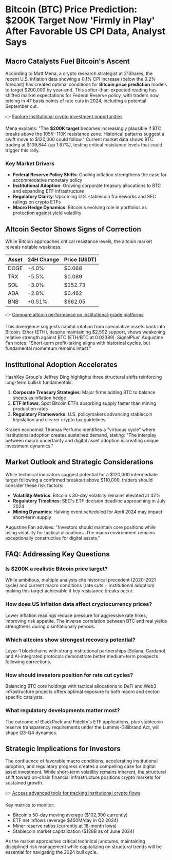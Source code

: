 # Bitcoin (BTC) Price Prediction: $200K Target Now 'Firmly in Play' After Favorable US CPI Data, Analyst Says

## Macro Catalysts Fuel Bitcoin's Ascent

According to Matt Mena, a crypto research strategist at 21Shares, the recent U.S. inflation data showing a 0.1% CPI increase (below the 0.2% forecast) has created optimal conditions for **Bitcoin price prediction** models to target $200,000 by year-end. This softer-than-expected reading has shifted market expectations for Federal Reserve policy, with traders now pricing in 47 basis points of rate cuts in 2024, including a potential September cut.

👉 [Explore institutional crypto investment opportunities](https://bit.ly/okx-bonus)

Mena explains: "The **$200K target** becomes increasingly plausible if BTC breaks above the $105K-$110K resistance zone. Historical patterns suggest a swift move to $120,000 could follow." Current market data shows BTC trading at $109,844 (up 1.67%), testing critical resistance levels that could trigger this rally.

### Key Market Drivers

- **Federal Reserve Policy Shifts**: Cooling inflation strengthens the case for accommodative monetary policy
- **Institutional Adoption**: Growing corporate treasury allocations to BTC and expanding ETF infrastructure
- **Regulatory Clarity**: Upcoming U.S. stablecoin frameworks and SEC rulings on crypto ETFs
- **Macro Hedge Dynamics**: Bitcoin's evolving role in portfolios as protection against yield volatility

## Altcoin Sector Shows Signs of Correction

While Bitcoin approaches critical resistance levels, the altcoin market reveals notable weakness:

| Asset    | 24H Change | Price (USDT) |
|---------|-----------|--------------|
| DOGE     | -4.0%     | $0.068       |
| TRX      | -5.5%     | $0.089       |
| SOL      | -3.0%     | $152.73      |
| ADA      | -2.8%     | $0.462       |
| BNB      | +0.51%    | $662.05      |

👉 [Compare altcoin performance on institutional-grade platforms](https://bit.ly/okx-bonus)

This divergence suggests capital rotation from speculative assets back into Bitcoin. Ether (ETH), despite maintaining $2,592 support, shows weakening relative strength against BTC (ETH/BTC at 0.02389). SignalPlus' Augustine Fan notes: "Short-term profit-taking aligns with historical cycles, but fundamental momentum remains intact."

## Institutional Adoption Accelerates

HashKey Group's Jeffrey Ding highlights three structural shifts reinforcing long-term bullish fundamentals:

1. **Corporate Treasury Strategies**: Major firms adding BTC to balance sheets as inflation hedge
2. **ETF Inflows**: Spot Bitcoin ETFs absorbing supply faster than mining production rates
3. **Regulatory Frameworks**: U.S. policymakers advancing stablecoin legislation and clearer crypto tax guidelines

Kraken economist Thomas Perfumo identifies a "virtuous cycle" where institutional adoption creates sustained demand, stating: "The interplay between macro uncertainty and digital asset adoption is creating unique investment dynamics."

## Market Outlook and Strategic Considerations

While technical indicators suggest potential for a $120,000 intermediate target following a confirmed breakout above $110,000, traders should consider these risk factors:

- **Volatility Metrics**: Bitcoin's 30-day volatility remains elevated at 42%
- **Regulatory Timelines**: SEC's ETF decision deadline approaching in July 2024
- **Mining Dynamics**: Halving event scheduled for April 2024 may impact short-term supply

Augustine Fan advises: "Investors should maintain core positions while using volatility for tactical allocations. The macro environment remains exceptionally constructive for digital assets."

## FAQ: Addressing Key Questions

### Is $200K a realistic Bitcoin price target?
While ambitious, multiple analysts cite historical precedent (2020-2021 cycle) and current macro conditions (rate cuts + institutional adoption) making this target achievable if key resistance breaks occur.

### How does US inflation data affect cryptocurrency prices?
Lower inflation readings reduce pressure for aggressive rate hikes, improving risk appetite. The inverse correlation between BTC and real yields strengthens during disinflationary periods.

### Which altcoins show strongest recovery potential?
Layer-1 blockchains with strong institutional partnerships (Solana, Cardano) and AI-integrated protocols demonstrate better medium-term prospects following corrections.

### How should investors position for rate cut cycles?
Balancing BTC core holdings with tactical allocations to DeFi and Web3 infrastructure projects offers optimal exposure to both macro and sector-specific catalysts.

### What regulatory developments matter most?
The outcome of BlackRock and Fidelity's ETF applications, plus stablecoin reserve transparency requirements under the Lummis-Gillibrand Act, will shape Q3-Q4 dynamics.

## Strategic Implications for Investors

The confluence of favorable macro conditions, accelerating institutional adoption, and regulatory progress creates a compelling case for digital asset investment. While short-term volatility remains inherent, the structural shift toward on-chain financial infrastructure positions crypto markets for sustained growth.

👉 [Access advanced tools for tracking institutional crypto flows](https://bit.ly/okx-bonus)

Key metrics to monitor:
- Bitcoin's 50-day moving average ($102,300 currently)
- ETF net inflows (average $450M/day in Q2 2024)
- Miner reserve ratios (currently at 18-month lows)
- Stablecoin market capitalization ($128B as of June 2024)

As the market approaches critical technical junctures, maintaining disciplined risk management while capitalizing on structural trends will be essential for navigating the 2024 bull cycle.
